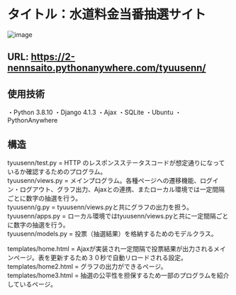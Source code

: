 # タイトル：水道料金当番抽選サイト


![image](https://user-images.githubusercontent.com/105050060/220829743-cab397af-74fa-42f7-a7d5-ba3f84b55c8b.png)

## URL:  https://2-nennsaito.pythonanywhere.com/tyuusenn/

## 使用技術
・Python 3.8.10
・Django 4.1.3
・Ajax
・SQLite
・Ubuntu
・PythonAnywhere

## 構造
tyuusenn/test.py = HTTP のレスポンスステータスコードが想定通りになっているか確認するためのプログラム。  
tyuusenn/views.py = メインプログラム。各種ページへの遷移機能、ログイン・ログアウト、グラフ出力、Ajaxとの連携、またローカル環境では一定間隔ごとに数字の抽選を行う。  
tyuusenn/g.py = tyuusenn/views.pyと共にグラフの出力を担う。  
tyuusenn/apps.py = ローカル環境ではtyuusenn/views.pyと共に一定間隔ごとに数字の抽選を行う。  
tyuusenn/models.py  = 投票（抽選結果）を格納するためのモデルクラス。  

templates/home.html = Ajaxが実装され一定間隔で投票結果が出力されるメインページ。表を更新するため３０秒で自動リロードされる設定。  
templates/home2.html = グラフの出力ができるページ。  
templates/home3.html = 抽選の公平性を担保するため一部のプログラムを紹介しているページ。  
